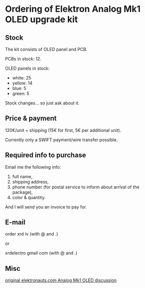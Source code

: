 # Ordering of Elektron Analog Mk1 OLED upgrade kit

## Stock
The kit consists of OLED panel and PCB.

PCBs in stock: 12.

OLED panels in stock:
+ white:   25
+ yellow:  14
+ blue:     5
+ green:    5

Stock changes... so just ask about it.

## Price & payment
120€/unit + shipping (15€ for first, 5€ per additional unit). 

Currently only a SWIFT payment/wire transfer possible.

## Required info to purchase

Email me the following info:
1. full name,
2. shipping address,
3. phone number (for postal service to inform about arrival of the package),
4. color & quantity.

And I will send you an invoice to pay for.

## E-mail
order xrd lv (with @ and .)

or

xrdelectro gmail com (with @ and .)

## Misc
[original elektronauts.com Analog Mk1 OLED discussion](https://www.elektronauts.com/t/oled-display-for-elektron-mk1-analog-devices-four-heat-keys-rytm/207919)
